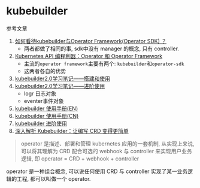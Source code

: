 # kubebuilder

参考文章

1. [如何看待kubebuilder与Operator Framework(Operator SDK) ？](https://www.zhihu.com/question/290497164)
    - 两者都做了相同的事, sdk中没有 manager 的概念, 只有 controller.
2. [Kubernetes API 编程利器：Operator 和 Operator Framework](https://www.cnblogs.com/yunqishequ/p/12395754.html)
    - 主流的`operator framework`主要有两个: `kubebuilder`和`operator-sdk`
    - 这两者各自的优势
3. [kubebuilder2.0学习笔记——搭建和使用](https://segmentfault.com/a/1190000020338350)
4. [kubebuilder2.0学习笔记——进阶使用](https://segmentfault.com/a/1190000020359577)
    - logr 日志对象
    - eventer事件对象
5. [kubebuilder 使用手册(EN)](https://book.kubebuilder.io/introduction.html)
6. [kubebuilder 使用手册(CN)](https://cloudnative.to/kubebuilder/quick-start.html)
7. [kubebuilder 进阶使用](https://zhuanlan.zhihu.com/p/144978395)
8. [深入解析 Kubebuilder：让编写 CRD 变得更简单](https://www.cnblogs.com/alisystemsoftware/p/11580202.html)

> operator 是描述、部署和管理 kubernetes 应用的一套机制, 从实现上来说, 可以将其理解为 CRD 配合可选的 webhook 与 controller 来实现用户业务逻辑, 即 operator = CRD + webhook + controller

operator 是一种组合概念, 可以说任何使用 CRD 与 controller 实现了某一业务逻辑的工程, 都可以叫做一个 operator.
